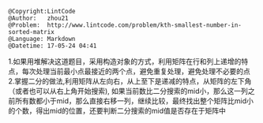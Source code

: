 ```
@Copyright:LintCode
@Author:   zhou21
@Problem:  http://www.lintcode.com/problem/kth-smallest-number-in-sorted-matrix
@Language: Markdown
@Datetime: 17-05-24 04:41
```

1.如果用堆解决这道题目，采用构造对象的方式，利用矩阵在行和列上递增的特点，每次处理当前最小点最接近的两个点，避免重复处理，避免处理不必要的点
2.掌握二分的做法,利用矩阵从左向右，从上至下是递减的特点，从矩阵的左下角（或者也可以从右上角开始搜索), 如果当前数比二分搜索的mid小，那么这一列之前所有数都小于mid，那么直接右移一列，继续比较，最终找出整个矩阵比mid小的个数，得出mid的位置，还要判断二分搜索的mid值是否存在于矩阵中